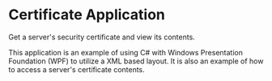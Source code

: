 # Certificate Application
Get a server's security certificate and view its contents.

This application is an example of using C# with Windows Presentation Foundation (WPF) to utilize a XML based layout. It is also an example of how to access a server's certificate contents.
